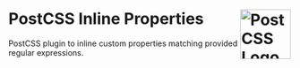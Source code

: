# PostCSS Inline Properties <img src="https://postcss.github.io/postcss/logo.svg" alt="PostCSS Logo" width="90" height="90" align="right">

PostCSS plugin to inline custom properties matching provided regular expressions.